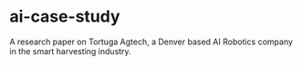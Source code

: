# ai-case-study
A research paper on Tortuga Agtech, a Denver based AI Robotics company in the smart harvesting industry.
